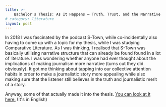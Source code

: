 ```yaml
---
title: >-
    Bachelor's Thesis: As It Happens – Truth, Trust, and the Narrative Podcast
# category: literature
layout: post
---
```


In 2018 I was fascinated by the podcast S-Town, while co-incidentally also having to come up with a topic for my thesis, while I was studying Comparative Literature. As I was thinking, I realised that S-Town was basically utilising narrative structure that can already be found found in a lot of literature. I was wondering whether anyone had ever thought about the implications of making journalism more narrative (turns out they did. obviously). It got me thinking about tapping into our collective attention habits in order to make a journalistic story more appealing while also making sure that the listener still believes in the truth and journalistic merit of a story.

Anyway, some of that actually made it into the thesis. [You can look at it here.](/assets/docs/SerafinDinges_BAThesis.pdf) (It's in English)